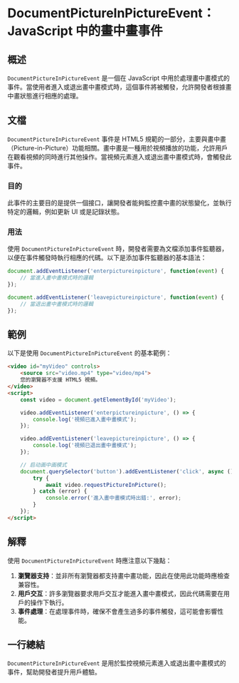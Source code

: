 <!--
Meta Description: # DocumentPictureInPictureEvent：JavaScript 中的畫中畫事件 ## 概述 `DocumentPictureInPictureEvent` 是一個在 JavaScript 中用於處理畫中畫模式的事件。當使用者進入或退出畫中畫模式時，這個事件將被觸發，允許開發者根...
Meta Keywords: video, documentpictureinpictureevent, addeventlistener, document, javascript
-->

# DocumentPictureInPictureEvent：JavaScript 中的畫中畫事件

## 概述
`DocumentPictureInPictureEvent` 是一個在 JavaScript 中用於處理畫中畫模式的事件。當使用者進入或退出畫中畫模式時，這個事件將被觸發，允許開發者根據畫中畫狀態進行相應的處理。

## 文檔
`DocumentPictureInPictureEvent` 事件是 HTML5 規範的一部分，主要與畫中畫（Picture-in-Picture）功能相關。畫中畫是一種用於視頻播放的功能，允許用戶在觀看視頻的同時進行其他操作。當視頻元素進入或退出畫中畫模式時，會觸發此事件。

### 目的
此事件的主要目的是提供一個接口，讓開發者能夠監控畫中畫的狀態變化，並執行特定的邏輯，例如更新 UI 或是記錄狀態。

### 用法
使用 `DocumentPictureInPictureEvent` 時，開發者需要為文檔添加事件監聽器，以便在事件觸發時執行相應的代碼。以下是添加事件監聽器的基本語法：

```javascript
document.addEventListener('enterpictureinpicture', function(event) {
    // 當進入畫中畫模式時的邏輯
});

document.addEventListener('leavepictureinpicture', function(event) {
    // 當退出畫中畫模式時的邏輯
});
```

## 範例
以下是使用 `DocumentPictureInPictureEvent` 的基本範例：

```html
<video id="myVideo" controls>
    <source src="video.mp4" type="video/mp4">
    您的瀏覽器不支援 HTML5 視頻。
</video>
<script>
    const video = document.getElementById('myVideo');

    video.addEventListener('enterpictureinpicture', () => {
        console.log('視頻已進入畫中畫模式');
    });

    video.addEventListener('leavepictureinpicture', () => {
        console.log('視頻已退出畫中畫模式');
    });

    // 启动画中画模式
    document.querySelector('button').addEventListener('click', async () => {
        try {
            await video.requestPictureInPicture();
        } catch (error) {
            console.error('進入畫中畫模式時出錯:', error);
        }
    });
</script>
```

## 解釋
使用 `DocumentPictureInPictureEvent` 時應注意以下幾點：

1. **瀏覽器支持**：並非所有瀏覽器都支持畫中畫功能，因此在使用此功能時應檢查兼容性。
2. **用戶交互**：許多瀏覽器要求用戶交互才能進入畫中畫模式，因此代碼需要在用戶的操作下執行。
3. **事件處理**：在處理事件時，確保不會產生過多的事件觸發，這可能會影響性能。

## 一行總結
`DocumentPictureInPictureEvent` 是用於監控視頻元素進入或退出畫中畫模式的事件，幫助開發者提升用戶體驗。